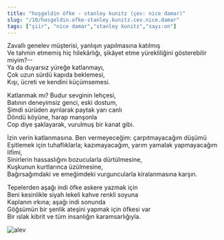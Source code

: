 ```yaml
---
title: "hoşgeldin öfke - stanley kunitz (çev: nice damar)"
slug: "/10/hosgeldin.ofke-stanley.kunitz.cev.nice.damar"
tags: ["şiir", "nice damar","stanley kunitz","sayı:on"]
---
```


Zavallı genelev müşterisi, yanlışın yapılmasına katılmış  
Ve tahmin etmemiş hiç hilekârlığı, şikâyet etme yürekliliğini
gösterebilir miyim?--\
Ya da duyarsız yüreğe katlanmayı,\
Çok uzun sürdü kapıda beklemesi,\
Kışı, ücreti ve kendini küçümsemesi.

Katlanmak mı? Budur sevginin lehçesi,\
Batının deneyimsiz genci, eski dostum,\
Şimdi sürüden ayrılarak paytak yarı canlı\
Döndü köyüne, harap manşonla\
Cop diye şaklayarak, vurulmuş bir kanat gibi.

İzin verin katlanmasına. Ben vermeyeceğim: çarpıtmayacağım düşümü\
Eşitlemek için tuhaflıklarla; kazımayacağım, yarım yamalak yapmayacağım
lifimi,\
Sinirlerin hassaslığını bozucularla dürtülmesine,\
Kuşkunun kurtlarınca üzülmesine,\
Bağırsağımdaki ve emeğimdeki vurguncularla kiralanmasına karşın.

Tepelerden aşağı indi öfke askere yazmak için\
Beni kesinlikle siyah lekeli kahve renkli soyuna\
Kaplanın ırkına; aşağı indi sonunda\
Göğsümün bir şenlik ateşini yapmak için öfkesi var\
Bir ıslak kibrit ve tüm insanlığın karamsarlığıyla.



![alev](/img/alev.jpg)


